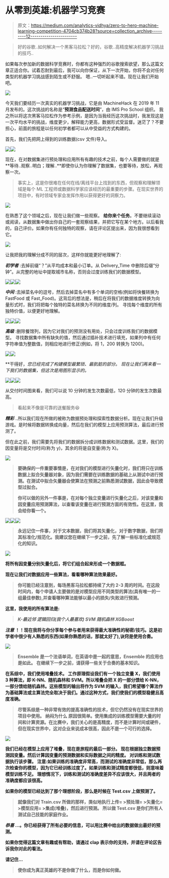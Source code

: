 # 从零到英雄:机器学习竞赛

> 原文：<https://medium.com/analytics-vidhya/zero-to-hero-machine-learning-competition-4704cb374b28?source=collection_archive---------12----------------------->

> 好的谷歌..如何解决一个黑客马拉松？好的，谷歌..高精度解决机器学习挑战的技巧..

如果每次参加新的数据科学竞赛时，你都有这种强烈的谷歌搜索欲望，那么这篇文章正适合你。试着忍耐到最后，我可以向你保证，从下一次开始，你将不会对任何类型的机器学习挑战感到陌生或不舒服。
嗯..一切听起来不错。现在让我们开始吧。

![](img/3ce4403b95bf7ab5af0edadd2b024077.png)

今天我们要经历一次真实的机器学习挑战，它是由 MachineHack 在 2019 年 11 月发布的。这次挑战的名称是“**预测食品配送时间**”，由 IMS Pro School 组织。
我之所以将这次黑客马拉松作为参考示例，是因为当我经历这次挑战时，我发现这是一次平均水平的挑战，维度更少，解释能力更高，数据形式受监督。迷茫了？不要担心，前面的旅程是以任何初学者都可以从中受益的方式构建的。

首先，我们先把网上得到的训练数据(csv 文件)导入。

![](img/55a05cec886a9408a3ba807c446d25dc.png)![](img/8b935fb70b4eae1cec09199cc592f39a.png)

现在，在对数据集进行预处理和应用所有有趣的技术之前，每个人需要做的就是**等待..观察..明白；理解..**即使你认为你理解了数据集，也要等待，放松，再观察一次。

> 事实上，这是你很难在任何在线/离线平台上找到的东西，但观察和理解领域是每个 ML 工程师或数据科学家应该经历的最重要的步骤。在现实世界的项目中，有时领域专家会发挥作用以获得更好的洞察力。

![](img/830ed2a88216447e77932d43fbb0b872.png)

在熟悉了这个领域之后，现在让我们做一些观察。
**给你来个任务**。不要继续滚动或阅读，从数据集中做出你自己的一套观察结果，并把它写在某个地方。以后看我的，自己评价。如果你有任何独特的观察，请在评论区提出来，因为我很想看到它。

![](img/8b935fb70b4eae1cec09199cc592f39a.png)

让我把我的理解分成不同的层次，这样你就能更好地理解了:

***初学者*** :去掉前缀“？”从平均成本和最小订单。从 Delivery_Time 中删除后缀“分钟”。从完整的地址中提取城市名称，否则会过度训练我们的数据模型。

![](img/affc1118349e0d253d4ff138613b10e9.png)![](img/0ca3e37c533275a6559e3de70c781f43.png)![](img/0f39f838061c97d0bc2b3022aef743aa.png)

***中间*** :去掉菜名中的逗号，然后去掉菜名中有多个单词的空格(例如将快餐转换为 FastFood 或 Fast_Food)。这背后的想法是，稍后在将我们的数据维度转换为向量形式时，我们将把每个独特的菜名转换为不同的维度/列。
寻找每个维度的所有独特价值，以便更好地理解。

![](img/2d1a358f77b6617966dcf7b0efdb6723.png)![](img/48a6626f9f59b2da298454454bff55e9.png)![](img/f0c7bc1ca07cfca6e54568ac548b8bf7.png)

***高级*** :删除餐馆列，因为它对我们的预测没有用处，只会过度训练我们的数据模型。
寻找数据集中所有缺失的值，然后通过插补技术进行填充，如果列中有任何字符串值为整数值，则相应地进行修正(例如，将 1，200 转换为 1200)。

![](img/f68b9e0cf6d6bbaada10af982378d58c.png)![](img/9368536297d9fd65a7cb435bac2277a0.png)

**干得好，**您已经完成了构建模型最繁琐、最肮脏的部分。
现在让我们再来看一下我们的数据集*，但这次是用图形显示的。*

![](img/411afbc8931ec92f51b5de814bdb6258.png)![](img/2df58812954493a25908fbdd3ff6e976.png)![](img/85573f5512a5395bbdc5e6972c61b999.png)

从交付时间图来看，我们可以说 10 分钟的发生次数最低，120 分钟的发生次数最高。

> 看起来不像是可靠的送餐服务😆

***精彩*** ..所以我们现在所做的被称为数据预处理和探索性数据分析。现在让我们升级游戏。是时候将数据转换成向量，然后在我们的模型上应用预测算法，最后进行预测了。

但在此之前，我们需要先将我们的数据拆分成训练数据和测试数据。这里，我们的因变量将是交付时间(称为 y)，其余的将是自变量(称为 X)。

![](img/353c875b8101b43d73fdd309e65de209.png)

> **要确保的一件重要事情是，在对我们的模型进行矢量化时，我们将只在训练数据上拟合矢量器对象，因为我们需要在训练数据的基础上从测试中进行预测。在测试中拟合矢量器会使算法在预测之前熟悉测试数据，因此会导致模型过拟合。**
> 
> **你可以做的另外一件事是，在对每个独立变量进行矢量化之后，对该变量和因变量应用预测算法，以查看该变量在进行预测方面的有效性。在这里，我会给你看一个。**

**![](img/6e60bb7049741aa3bd0a520fa45d6be1.png)****![](img/147e6bc87c1e09db530065b36701706b.png)****![](img/ed1ef7818fb959407ec80c18d6628d73.png)**

> **永远记住一件事，对于文本数据，我们将其矢量化，对于数字数据，我们将其标准化/规范化。我建议您在继续下一步之前，先了解一些标准化或规范化的知识。**

**![](img/c403cfa285c44acd60f1079773256d32.png)**

**将所有因变量分别矢量化后，将它们组合起来形成一个数据框。**

**现在让我们对数据应用一些算法，看看哪种算法效果最好。**

> **你可能已经注意到，每场黑客马拉松都持续了大约 2-3 周的时间。在这段时间内，每个申请人主要做的是对模型应用不同类型的算法(具有唯一的一组最佳参数),并查看哪种算法能够以最小的损失/失败进行预测。**

**这里，我使用的所有算法是:**

> ***K-最近邻
> 逻辑回归(我个人最喜欢)
> SVM
> 随机森林
> XGBoost***

*****注意*** ！！现在我将与你分享每个参与者用来获得最大准确性的秘密/技巧。这是初学者中很少有人熟悉的东西(如果你熟悉的话，那就太好了),诀窍是使用合奏。**

**![](img/e3d18d004ae5065422ea5d84285ad7c7.png)**

> **Ensemble 是一个法语单词，在英语中是一起的意思，Ensemble 的应用也是如此。
> 在继续下一步之前，请获得一些关于合奏的基本知识。**

**在系综中，我们使用堆叠技术。
**工作原理**假设我们有一个独立变量 X，我们使用 3 种算法，即 K-NN、随机森林和 SVM。所以堆叠会把 X 的一部分馈给 K-NN，一部分馈给随机森林。这些模型的输出将作为 SVM 的输入，我们希望哪个算法作为基础算法或主算法完全取决于我们。通过这种方式，我们使我们的模型稳健且高度准确。**

> **尽管系综是一种非常有效的提高准确性的技术，但它仍然没有在现实世界的项目中使用。
> 纳闷为什么
> 原因很简单。使用集成的训练模型需要大量的时间和计算资源。在比赛中，我们关心的是高精度，而不是计算时间或硬件，但在现实世界中，这对企业来说成本很高，因此不是一个可行的选择。**

**![](img/cfb69d08153649ee2ce8e2e29d6c4be3.png)**

**我们已经在模型上应用了堆叠，现在是旅程的最后一部分。
现在根据独立数据预测因变量。然后计算因变量的预测数据和实际数据之间的精度。
对训练和测试数据执行该步骤。
注意:如果训练的准确度非常高，而测试的准确度非常低，那么再次检查你的模型，因为它已经训练过度了。如果训练和测试精度都很低，则意味着模型训练不足。
理想情况下，训练和测试的准确度差异不应该很大，并且两者的准确度都应该很高。**

**如果你的模型已经达到了那个理想阶段，那么是时候在 Test.csv 上做预测了。**

> **就像我们对 Train.csv 所做的那样，类似地执行上传= >预处理= >矢量化= >模型应用= >集成(堆叠)，然后进行预测。
> **所以做 Test.csv 是你们所有人测试自己技能的家庭作业**。**

*****恭喜*** …。你已经获得了所有必要的信息，可以用比赛中给出的数据做出最好的预测。**

**如果你觉得这篇文章有趣或有帮助，请通过 clap 表示你的支持，并请在评论区告诉我你对此的看法。**

**请记住…**

> **使你成为真正英雄的不是你做了什么，而是你如何做。**